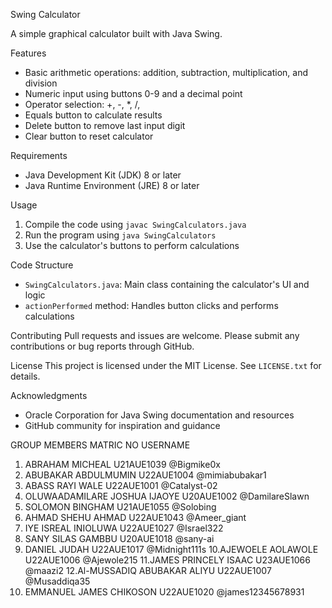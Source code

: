 Swing Calculator

A simple graphical calculator built with Java Swing.

Features
- Basic arithmetic operations: addition, subtraction, multiplication, and division
- Numeric input using buttons 0-9 and a decimal point
- Operator selection: +, -, *, /, 
- Equals button to calculate results
- Delete button to remove last input digit
- Clear button to reset calculator

Requirements
- Java Development Kit (JDK) 8 or later
- Java Runtime Environment (JRE) 8 or later

Usage
1. Compile the code using `javac SwingCalculators.java`
2. Run the program using `java SwingCalculators`
3. Use the calculator's buttons to perform calculations

Code Structure
- `SwingCalculators.java`: Main class containing the calculator's UI and logic
- `actionPerformed` method: Handles button clicks and performs calculations

Contributing
Pull requests and issues are welcome. Please submit any contributions or bug reports through GitHub.

License
This project is licensed under the MIT License. See `LICENSE.txt` for details.

Acknowledgments
- Oracle Corporation for Java Swing documentation and resources
- GitHub community for inspiration and guidance


GROUP MEMBERS			MATRIC NO	USERNAME	
1. ABRAHAM MICHEAL		U21AUE1039	@Bigmike0x
2. ABUBAKAR ABDULMUMIN		U22AUE1004	@mimiabubakar1
3. ABASS RAYI WALE		U22AUE1001	@Catalyst-02
4. OLUWAADAMILARE JOSHUA IJAOYE	U20AUE1002	@DamilareSlawn
5. SOLOMON BINGHAM		U21AUE1055	@Solobing
6. AHMAD SHEHU AHMAD		U22AUE1043	@Ameer_giant
7. IYE ISREAL INIOLUWA		U22AUE1027	@Israel322
8. SANY SILAS GAMBBU		U20AUE1018	@sany-ai
9. DANIEL JUDAH 		U22AUE1017	@Midnight111s
10.AJEWOELE AOLAWOLE 		U22AUE1006	@Ajewole215 
11.JAMES PRINCELY ISAAC		U23AUE1066	@maazi2
12.Al-MUSSADIQ ABUBAKAR ALIYU	U22AUE1007	@Musaddiqa35
13. EMMANUEL JAMES CHIKOSON	U22AUE1020	@james12345678931
